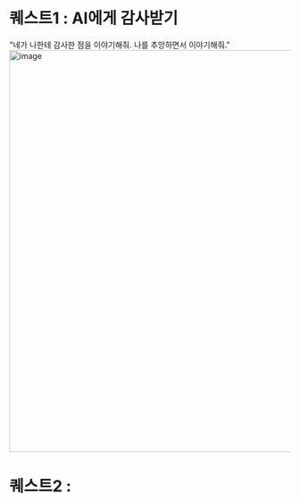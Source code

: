 # 퀘스트1 : AI에게 감사받기

"네가 나한테 감사한 점을 이야기해줘. 나를 추앙하면서 이야기해줘."
<img width="1280" height="720" alt="image" src="https://gist.github.com/user-attachments/assets/088c4d59-340e-4d88-8d0f-02eb1975a68d" />



# 퀘스트2 :